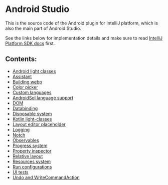 # Android Studio

This is the source code of the Android plugin for IntelliJ platform, which is also the main part of Android Studio.

See the links below for implementation details and make sure to read
[IntelliJ Platform SDK docs](http://www.jetbrains.org/intellij/sdk/docs/welcome.html) first.

## Contents:
* [Android light classes](android/docs/android-light-classes.md)
* [Assistant](assistant/src/com/android/tools/idea/assistant/README.md)
* [Building webp](adt-ui/lib/libwebp/README.md)
* [Color picker](android/src/com/android/tools/idea/ui/resourcechooser/colorpicker2/README.md)
* [Custom languages](android-lang/src/com/android/tools/idea/lang/README.md)
* [AndroidSql language support](android-lang/src/com/android/tools/idea/lang/androidSql/README.md)
* [DOM](android/src/org/jetbrains/android/dom/README.md)
* [Databinding](android-lang-databinding/README.md)
* [Disposable system](android/docs/disposables.md)
* [Kotlin light-classes](android/docs/kotlin-light-classes.md)
* [Layout editor placeholder](designer/src/com/android/tools/idea/common/scene/README.md.html)
* [Logging](android/docs/logging.md)
* [Notch](designer/src/com/android/tools/idea/uibuilder/scene/target/README.md.html)
* [Observables](observable/src/com/android/tools/idea/observable/README.md)
* [Progress system](android/docs/progress.md)
* [Property inspector](designer/src/com/android/tools/idea/common/property2/README.md.html)
* [Relative layout](designer/src/com/android/tools/idea/uibuilder/handlers/relative/targets/README.md.html)
* [Resources system](android/src/com/android/tools/idea/res/README.md)
* [Run configurations](android/src/com/android/tools/idea/run/README.md)
* [UI tests](android-uitests/README.md)
* [Undo and WriteCommandAction](android/docs/undo.md)
